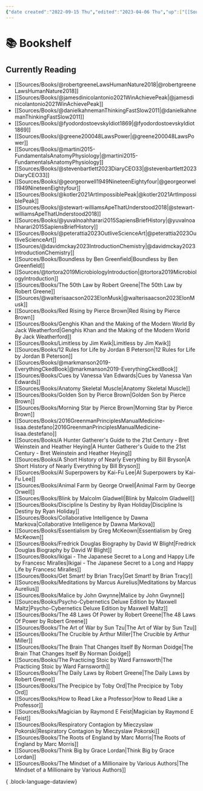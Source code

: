 ```yaml
---
{"date created":"2022-09-15 Thu","edited":"2023-04-06 Thu","up":["[[Sources]]"],"dg-publish":true,"permalink":"/atlas/bookshelf/","dgPassFrontmatter":true}
---
```


# 📚 Bookshelf

## Currently Reading
- [[Sources/Books/@robertgreeneLawsHumanNature2018\|@robertgreeneLawsHumanNature2018]]
- [[Sources/Books/@jamesdinicolantonio2021WinAchievePeak\|@jamesdinicolantonio2021WinAchievePeak]]
- [[Sources/Books/@danielkahnemanThinkingFastSlow2011\|@danielkahnemanThinkingFastSlow2011]]
- [[Sources/Books/@fyodordostoevskyIdiot1869\|@fyodordostoevskyIdiot1869]]
- [[Sources/Books/@greene200048LawsPower\|@greene200048LawsPower]]
- [[Sources/Books/@martini2015-FundamentalsAnatomyPhysiology\|@martini2015-FundamentalsAnatomyPhysiology]]
- [[Sources/Books/@stevenbartlett2023DiaryCEO33\|@stevenbartlett2023DiaryCEO33]]
- [[Sources/Books/@georgeorwell1949NineteenEightyfour\|@georgeorwell1949NineteenEightyfour]]
- [[Sources/Books/@kotler2021ArtImpossiblePeak\|@kotler2021ArtImpossiblePeak]]
- [[Sources/Books/@stewart-williamsApeThatUnderstood2018\|@stewart-williamsApeThatUnderstood2018]]
- [[Sources/Books/@yuvalnoahharari2015SapiensBriefHistory\|@yuvalnoahharari2015SapiensBriefHistory]]
- [[Sources/Books/@peterattia2023OutliveScienceArt\|@peterattia2023OutliveScienceArt]]
- [[Sources/@davidmckay2023IntroductionChemistry\|@davidmckay2023IntroductionChemistry]]
- [[Sources/Books/Boundless by Ben Greenfield\|Boundless by Ben Greenfield]]
- [[Sources/@tortora2019MicrobiologyIntroduction\|@tortora2019MicrobiologyIntroduction]]
- [[Sources/Books/The 50th Law by Robert Greene\|The 50th Law by Robert Greene]]
- [[Sources/@walterisaacson2023ElonMusk\|@walterisaacson2023ElonMusk]]
- [[Sources/Books/Red Rising by Pierce Brown\|Red Rising by Pierce Brown]]
- [[Sources/Books/Genghis Khan and the Making of the Modern World By Jack Weatherford\|Genghis Khan and the Making of the Modern World By Jack Weatherford]]
- [[Sources/Books/Limitless by Jim Kwik\|Limitless by Jim Kwik]]
- [[Sources/Books/12 Rules for Life by Jordan B Peterson\|12 Rules for Life by Jordan B Peterson]]
- [[Sources/Books/@markmanson2019-EverythingCkedBook\|@markmanson2019-EverythingCkedBook]]
- [[Sources/Books/Cues by Vanessa Van Edwards\|Cues by Vanessa Van Edwards]]
- [[Sources/Books/Anatomy Skeletal Muscle\|Anatomy Skeletal Muscle]]
- [[Sources/Books/Golden Son by Pierce Brown\|Golden Son by Pierce Brown]]
- [[Sources/Books/Morning Star by Pierce Brown\|Morning Star by Pierce Brown]]
- [[Sources/Books/2016GreenmanPrinciplesManualMedicine-lisaa.destefano\|2016GreenmanPrinciplesManualMedicine-lisaa.destefano]]
- [[Sources/Books/A Hunter Gatherer's Guide to the 21st Century - Bret Weinstein and Heather Heying\|A Hunter Gatherer's Guide to the 21st Century - Bret Weinstein and Heather Heying]]
- [[Sources/Books/A Short History of Nearly Everything by Bill Bryson\|A Short History of Nearly Everything by Bill Bryson]]
- [[Sources/Books/AI Superpowers by Kai-Fu Lee\|AI Superpowers by Kai-Fu Lee]]
- [[Sources/Books/Animal Farm by George Orwell\|Animal Farm by George Orwell]]
- [[Sources/Books/Blink by Malcolm Gladwell\|Blink by Malcolm Gladwell]]
- [[Sources/Books/Discipline Is Destiny by Ryan Holiday\|Discipline Is Destiny by Ryan Holiday]]
- [[Sources/Books/Collaborative Intelligence by Dawna Markova\|Collaborative Intelligence by Dawna Markova]]
- [[Sources/Books/Essentialism by Greg McKeown\|Essentialism by Greg McKeown]]
- [[Sources/Books/Fredrick Douglas Biography by David W Blight\|Fredrick Douglas Biography by David W Blight]]
- [[Sources/Books/Ikigai - The Japanese Secret to a Long and Happy Life by Francesc Miralles\|Ikigai - The Japanese Secret to a Long and Happy Life by Francesc Miralles]]
- [[Sources/Books/Get Smart! by Brian Tracy\|Get Smart! by Brian Tracy]]
- [[Sources/Books/Meditations by Marcus Aurelius\|Meditations by Marcus Aurelius]]
- [[Sources/Books/Malice by John Gwynne\|Malice by John Gwynne]]
- [[Sources/Books/Psycho-Cybernetics Deluxe Edition by Maxwell Maltz\|Psycho-Cybernetics Deluxe Edition by Maxwell Maltz]]
- [[Sources/Books/The 48 Laws Of Power by Robert Greene\|The 48 Laws Of Power by Robert Greene]]
- [[Sources/Books/The Art of War by Sun Tzu\|The Art of War by Sun Tzu]]
- [[Sources/Books/The Crucible by Arthur Miller\|The Crucible by Arthur Miller]]
- [[Sources/Books/The Brain That Changes Itself By Norman Doidge\|The Brain That Changes Itself By Norman Doidge]]
- [[Sources/Books/The Practicing Stoic by Ward Farnsworth\|The Practicing Stoic by Ward Farnsworth]]
- [[Sources/Books/The Daily Laws by Robert Greene\|The Daily Laws by Robert Greene]]
- [[Sources/Books/The Precipice by Toby Ord\|The Precipice by Toby Ord]]
- [[Sources/Books/How to Read Like a Professor\|How to Read Like a Professor]]
- [[Sources/Books/Magician by Raymond E Feist\|Magician by Raymond E Feist]]
- [[Sources/Books/Respiratory Contagion by Mieczyslaw Pokorski\|Respiratory Contagion by Mieczyslaw Pokorski]]
- [[Sources/Books/The Roots of England by Marc Morris\|The Roots of England by Marc Morris]]
- [[Sources/Books/Think Big by Grace Lordan\|Think Big by Grace Lordan]]
- [[Sources/Books/The Mindset of a Millionaire by Various Authors\|The Mindset of a Millionaire by Various Authors]]

{ .block-language-dataview}